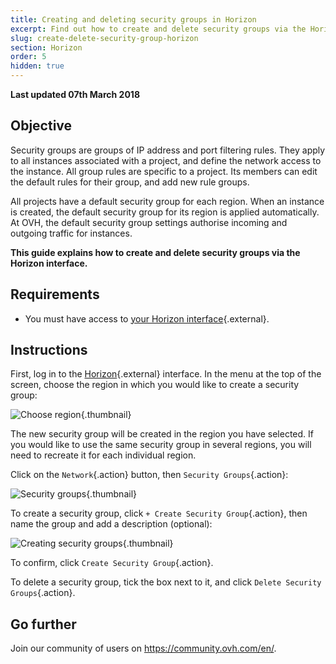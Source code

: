 ```yaml
---
title: Creating and deleting security groups in Horizon
excerpt: Find out how to create and delete security groups via the Horizon interface
slug: create-delete-security-group-horizon
section: Horizon
order: 5
hidden: true
---
```


**Last updated 07th March 2018**


## Objective

Security groups are groups of IP address and port filtering rules. They apply to all instances associated with a project, and define the network access to the instance. All group rules are specific to a project. Its members can edit the default rules for their group, and add new rule groups.

All projects have a default security group for each region. When an instance is created, the default security group for its region is applied automatically. At OVH, the default security group settings authorise incoming and outgoing traffic for instances.

**This guide explains how to create and delete security groups via the Horizon interface.**

## Requirements

- You must have access to [your Horizon interface](../configure_user_access_to_horizon/){.external}.


## Instructions

First, log in to the [Horizon](https://horizon.cloud.ovh.net/){.external} interface. In the menu at the top of the screen, choose the region in which you would like to create a security group:

![Choose region](images/1_H_sec_groups_region_choosing.png){.thumbnail}

The new security group will be created in the region you have selected. If you would like to use the same security group in several regions, you will need to recreate it for each individual region.

Click on the `Network`{.action} button, then `Security Groups`{.action}:

![Security groups](images/2_H_crete_sec_group.png){.thumbnail}

To create a security group, click `+ Create Security Group`{.action}, then name the group and add a description (optional):

![Creating security groups](images/3_H_new_sec_gr_name.png){.thumbnail}

To confirm, click `Create Security Group`{.action}.

To delete a security group, tick the box next to it, and click `Delete Security Groups`{.action}.


## Go further

Join our community of users on <https://community.ovh.com/en/>.
